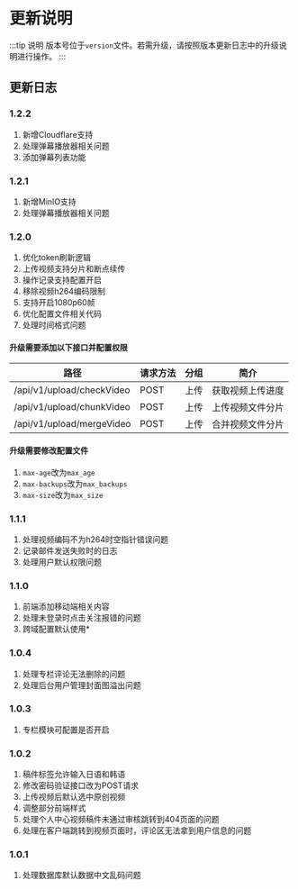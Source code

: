 # 更新说明

:::tip 说明
版本号位于`version`文件。若需升级，请按照版本更新日志中的升级说明进行操作。
:::

## 更新日志

### 1.2.2
1. 新增Cloudflare支持
2. 处理弹幕播放器相关问题
3. 添加弹幕列表功能

### 1.2.1
1. 新增MinIO支持
2. 处理弹幕播放器相关问题

### 1.2.0
1. 优化token刷新逻辑
2. 上传视频支持分片和断点续传
3. 操作记录支持配置开启
4. 移除视频h264编码限制
5. 支持开启1080p60帧
6. 优化配置文件相关代码
7. 处理时间格式问题

#### 升级需要添加以下接口并配置权限
| 路径                      | 请求方法 | 分组 | 简介             |
| ------------------------- | -------- | ---- | ---------------- |
| /api/v1/upload/checkVideo | POST     | 上传 | 获取视频上传进度 |
| /api/v1/upload/chunkVideo | POST     | 上传 | 上传视频文件分片 |
| /api/v1/upload/mergeVideo | POST     | 上传 | 合并视频文件分片 |

#### 升级需要修改配置文件
1. `max-age`改为`max_age`
2. `max-backups`改为`max_backups`
3. `max-size`改为`max_size`

### 1.1.1
1. 处理视频编码不为h264时空指针错误问题
2. 记录邮件发送失败时的日志
3. 处理用户默认权限问题

### 1.1.0
1. 前端添加移动端相关内容
2. 处理未登录时点击关注报错的问题
3. 跨域配置默认使用*

### 1.0.4
1. 处理专栏评论无法删除的问题
2. 处理后台用户管理封面图溢出问题

### 1.0.3
1. 专栏模块可配置是否开启

### 1.0.2
1. 稿件标签允许输入日语和韩语
2. 修改密码验证接口改为POST请求
3. 上传视频后默认选中原创视频
4. 调整部分前端样式
5. 处理个人中心视频稿件未通过审核跳转到404页面的问题
6. 处理在客户端跳转到视频页面时，评论区无法拿到用户信息的问题

### 1.0.1
1. 处理数据库默认数据中文乱码问题
